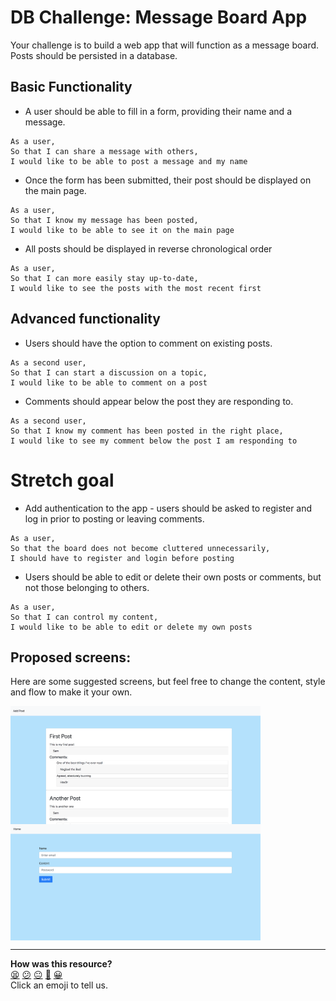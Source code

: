 # DB Challenge: Message Board App

Your challenge is to build a web app that will function as a message board. Posts should be persisted in a database.

## Basic Functionality
- A user should be able to fill in a form, providing their name and a message.
```
As a user,
So that I can share a message with others,
I would like to be able to post a message and my name
```

- Once the form has been submitted, their post should be displayed on the main page.
```
As a user,
So that I know my message has been posted,
I would like to be able to see it on the main page
```

- All posts should be displayed in reverse chronological order
```
As a user,
So that I can more easily stay up-to-date,
I would like to see the posts with the most recent first
```

## Advanced functionality
- Users should have the option to comment on existing posts.
```
As a second user,
So that I can start a discussion on a topic,
I would like to be able to comment on a post
```

- Comments should appear below the post they are responding to.
```
As a second user,
So that I know my comment has been posted in the right place,
I would like to see my comment below the post I am responding to
```

# Stretch goal
- Add authentication to the app - users should be asked to register and log in prior to posting or leaving comments.
```
As a user,
So that the board does not become cluttered unnecessarily,
I should have to register and login before posting
```

- Users should be able to edit or delete their own posts or comments, but not those belonging to others.
```
As a user,
So that I can control my content,
I would like to be able to edit or delete my own posts
```

## Proposed screens:

Here are some suggested screens, but feel free to change the content, style and flow to make it your own.

<img alt="Main Page" src="./images/main_page.png" width="400px" style="display: block;" />
<img alt="New Post Form" src="./images/form.png" width="400px" style="display: block;" />

<!-- BEGIN GENERATED SECTION DO NOT EDIT -->

---

**How was this resource?**  
[😫](https://airtable.com/shrUJ3t7KLMqVRFKR?prefill_Repository=skills-workshops&prefill_File=practicals/databases/blog/README.md&prefill_Sentiment=😫) [😕](https://airtable.com/shrUJ3t7KLMqVRFKR?prefill_Repository=skills-workshops&prefill_File=practicals/databases/blog/README.md&prefill_Sentiment=😕) [😐](https://airtable.com/shrUJ3t7KLMqVRFKR?prefill_Repository=skills-workshops&prefill_File=practicals/databases/blog/README.md&prefill_Sentiment=😐) [🙂](https://airtable.com/shrUJ3t7KLMqVRFKR?prefill_Repository=skills-workshops&prefill_File=practicals/databases/blog/README.md&prefill_Sentiment=🙂) [😀](https://airtable.com/shrUJ3t7KLMqVRFKR?prefill_Repository=skills-workshops&prefill_File=practicals/databases/blog/README.md&prefill_Sentiment=😀)  
Click an emoji to tell us.

<!-- END GENERATED SECTION DO NOT EDIT -->

